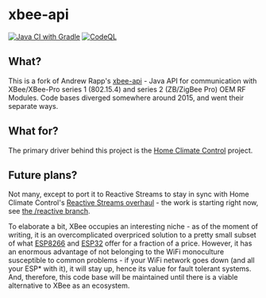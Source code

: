 xbee-api
==
[![Java CI with Gradle](https://github.com/home-climate-control/xbee-api/actions/workflows/gradle.yml/badge.svg)](https://github.com/home-climate-control/xbee-api/actions/workflows/gradle.yml)
[![CodeQL](https://github.com/home-climate-control/xbee-api/actions/workflows/codeql-analysis.yml/badge.svg)](https://github.com/home-climate-control/xbee-api/actions/workflows/codeql-analysis.yml)

## What?
This is a fork of Andrew Rapp's [xbee-api](https://github.com/andrewrapp/xbee-api) - Java API for communication with XBee/XBee-Pro series 1 (802.15.4) and series 2 (ZB/ZigBee Pro) OEM RF Modules. Code bases diverged somewhere around 2015, and went their separate ways.

## What for?

The primary driver behind this project is the [Home Climate Control](https://github.com/home-climate-control/dz) project.

## Future plans?

Not many, except to port it to Reactive Streams to stay in sync with Home Climate Control's [Reactive Streams overhaul](https://github.com/home-climate-control/dz/milestone/12) - the work is starting right now, see [the /reactive branch](https://github.com/home-climate-control/xbee-api/tree/reactive).

To elaborate a bit, XBee occupies an interesting niche - as of the moment of writing, it is an overcomplicated overpriced solution to a pretty small subset of what [ESP8266](https://en.wikipedia.org/wiki/ESP8266) and [ESP32](https://en.wikipedia.org/wiki/ESP32) offer for a fraction of a price. However, it has an enormous advantage of not belonging to the WiFi monoculture susceptible to common problems - if your WiFi network goes down (and all your ESP* with it), it will stay up, hence its value for fault tolerant systems. And, therefore, this code base will be maintained until there is a viable alternative to XBee as an ecosystem.
